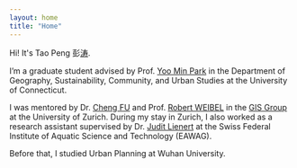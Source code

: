 ```yaml
---
layout: home
title: "Home"
---
```


Hi! It's Tao Peng 彭<a href='https://www.bible.com/bible/59/PSA.93.4'>涛</a>.


I’m a graduate student advised by Prof. [Yoo Min Park](https://www2.yoominpark.com/about) in the Department of Geography, Sustainability, Community, and Urban Studies at the University of Connecticut. 


I was mentored by Dr. [Cheng FU](https://cfu1.github.io/) and Prof. [Robert WEIBEL](https://user.geo.uzh.ch/rweibe/) in the [GIS Group](https://www.geo.uzh.ch/en/units/gis.html) at the University of Zurich. 
During my stay in Zurich, I also worked as a research assistant supervised by Dr. [Judit Lienert](https://www.eawag.ch/en/about-us/portrait/organisation/staff/profile/judit-lienert/show/) at the Swiss Federal Institute of Aquatic Science and Technology (EAWAG). 

Before that, I studied Urban Planning at Wuhan University.
